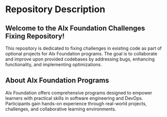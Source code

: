 # Repository Description

## Welcome to the Alx Foundation Challenges Fixing Repository!

This repository is dedicated to fixing challenges in existing code as part of optional projects for Alx Foundation programs. The goal is to collaborate and improve upon provided codebases by addressing bugs, enhancing functionality, and implementing optimizations.

## About Alx Foundation Programs
Alx Foundation offers comprehensive programs designed to empower learners with practical skills in software engineering and DevOps. Participants gain hands-on experience through real-world projects, challenges, and collaborative learning environments.


